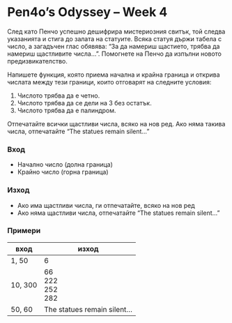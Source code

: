   
# Pen4o’s Odyssey – Week 4

След като Пенчо успешно дешифрира мистериозния свитък, той следва указанията и стига до залата на статуите. Всяка статуя държи табела с число, а загадъчен глас обявява: “За да намериш щастието, трябва да намериш щастливите числа…”. Помогнете на Пенчо да изпълни новото предизвикателство.

Напишете функция, която приема начална и крайна граница и открива числата между тези граници, които отговарят на следните условия:

1. Числото трябва да е четно.
2. Числото трябва да се дели на 3 без остатък.
3. Числото трябва да е палиндром.

Отпечатайте всички щастливи числа, всяко на нов ред. Ако няма такива числа, отпечатайте  “The statues remain silent…”

### Вход

- Начално число (долна граница)
- Крайно число (горна граница)

### Изход

- Ако има щастливи числа, ги отпечатайте, всяко на нов ред
- Ако няма щастливи числа, отпечатайте “The statues remain silent…”

### Примери

|   вход   |   изход   |
|----------|-----------|
| 1, 50    | 6         | 
| 10, 300  | 66<br />222<br />252<br />282 |
| 50, 60   | The statues remain silent… |